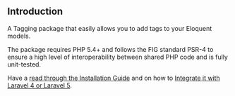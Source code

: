 ## Introduction

A Tagging package that easily allows you to add tags to your Eloquent models.

The package requires PHP 5.4+ and follows the FIG standard PSR-4 to ensure a high level of interoperability between shared PHP code and is fully unit-tested.

Have a [read through the Installation Guide](#installation) and on how to [Integrate it with Laravel 4 or Laravel 5](#laravel).


